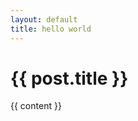 ```yaml
---
layout: default
title: hello world
---
```

<div class="content">
  <div id="post">
    <h1>{{ post.title }}</h1>
    {{ content }}
  </div>
</div>
